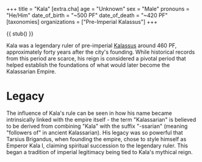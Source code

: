 +++
title = "Kala"
[extra.cha]
age = "Unknown"
sex = "Male"
pronouns = "He/Him"
date_of_birth = "~500 PF"
date_of_death = "~420 PF"
[taxonomies]
organizations = ["Pre-Imperial Kalassus"]
+++

{{ stub() }}

Kala was a legendary ruler of pre-imperial [Kalassus](@/locations/kalassus.md) around 460 PF, 
approximately forty years after the city's founding. While historical records from this 
period are scarce, his reign is considered a pivotal period that helped establish the 
foundations of what would later become the Kalassarian Empire.

# Legacy
The influence of Kala's rule can be seen in how his name became intrinsically linked 
with the empire itself - the term "Kalassarian" is believed to be derived from 
combining "Kala" with the suffix "-ssarian" (meaning "followers of" in ancient 
Kalassarian). His legacy was so powerful that Tarsius Brigandus, when founding the 
empire, chose to style himself as Emperor Kala I, claiming spiritual succession to the 
legendary ruler. This began a tradition of imperial legitimacy being tied to Kala's 
mythical reign.
